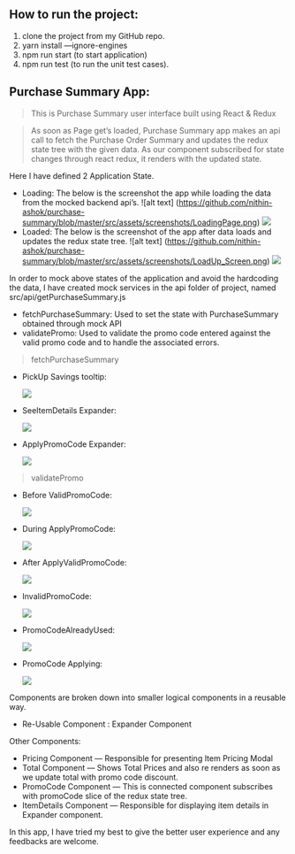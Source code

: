## How to run the project:

1. clone the project from my GitHub repo.
2. yarn install —ignore-engines
3. npm run start (to start application)
4. npm run test (to run the unit test cases). 


## Purchase Summary App:

> This is Purchase Summary user interface built using React & Redux

> As soon as Page get’s loaded, Purchase Summary app makes an api call to fetch the Purchase Order Summary and updates the redux state tree with the given data. As our <PurchaseSummary /> component subscribed for state changes through react redux, it renders with the updated state.

Here I have defined 2 Application State. 
  - Loading: The below is the screenshot the app while loading the data from the mocked backend api’s.
	![alt text] (https://github.com/nithin-ashok/purchase-summary/blob/master/src/assets/screenshots/LoadingPage.png)
	<img src="/src/assets/screenshots/LoadingPage.png"/>
  - Loaded: The below is the screenshot of the app after data loads and updates the redux state tree.
	![alt text] (https://github.com/nithin-ashok/purchase-summary/blob/master/src/assets/screenshots/LoadUp_Screen.png)
	<img src="/src/assets/screenshots/LoadUp_Screen.png"/>

In order to mock above states of the application and avoid the hardcoding the data, I have created mock services in the api folder of project, named src/api/getPurchaseSummary.js
   - fetchPurchaseSummary: Used to set the state with PurchaseSummary obtained through mock API
   - validatePromo: Used to validate the promo code entered against the valid promo code and to handle the associated errors.

   > fetchPurchaseSummary
   - PickUp Savings tooltip: 
     
     <img src="/src/assets/screenshots/PickUp_Saving_Tooltip.png"/>
     
   - SeeItemDetails Expander: 
     
     <img src="/src/assets/screenshots/SeeItemDetails_Expander.png"/>
     
   - ApplyPromoCode Expander: 
     
     <img src="/src/assets/screenshots/ApplyPromoCode_Expander.png"/>
   
   > validatePromo
   - Before ValidPromoCode:
   
     <img src="/src/assets/screenshots/Before_ValidPromoCode.png"/>
     
   - During ApplyPromoCode: 
     
     <img src="/src/assets/screenshots/During_ApplyPromoCode.png"/>
     
   - After ApplyValidPromoCode: 
     
     <img src="/src/assets/screenshots/After_ApplyValidPromoCode.png"/>
     
   - InvalidPromoCode: 
     
     <img src="/src/assets/screenshots/InvalidPromoCode.png"/>
     
   - PromoCodeAlreadyUsed: 
     
     <img src="/src/assets/screenshots/PromoCodeAlreadyUsed.png"/>
     
   - PromoCode Applying: 
     
     <img src="/src/assets/screenshots/PromoCode_Applying.png"/>


Components are broken down into smaller logical components in a reusable way.
   - Re-Usable Component : Expander Component
  
Other Components:
   -  Pricing Component — Responsible for presenting Item Pricing Modal
   -  Total Component — Shows Total Prices and also re renders as soon as we update total with promo code discount.
   -  PromoCode Component — This is connected component subscribes with promoCode slice of the redux state tree.
   -  ItemDetails Component —  Responsible for displaying item details in Expander component.


In this app, I have tried my best to give the better user experience and any feedbacks are welcome.